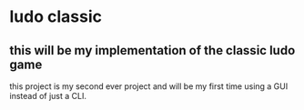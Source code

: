 # ludo classic

## this will be my implementation of the classic ludo game

this project is my second ever project and will be my first time using a GUI instead of just a CLI.

